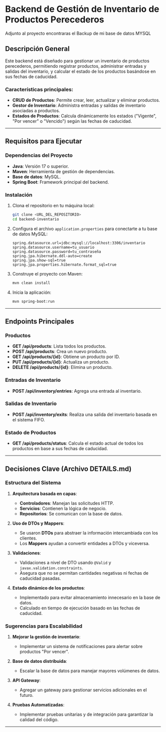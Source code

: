 # Backend de Gestión de Inventario de Productos Perecederos

Adjunto al proyecto encontraras el Backup de mi base de datos MYSQL 

## Descripción General
Este backend está diseñado para gestionar un inventario de productos perecederos, permitiendo registrar productos, administrar entradas y salidas del inventario, y calcular el estado de los productos basándose en sus fechas de caducidad.

### Características principales:
- **CRUD de Productos**: Permite crear, leer, actualizar y eliminar productos.
- **Gestor de Inventario**: Administra entradas y salidas de inventario asociadas a productos.
- **Estados de Productos**: Calcula dinámicamente los estados ("Vigente", "Por vencer" o "Vencido") según las fechas de caducidad.

---

## Requisitos para Ejecutar

### Dependencias del Proyecto
- **Java**: Versión 17 o superior.
- **Maven**: Herramienta de gestión de dependencias.
- **Base de datos**: MySQL.
- **Spring Boot**: Framework principal del backend.

### Instalación
1. Clona el repositorio en tu máquina local:
   ```bash
   git clone <URL_DEL_REPOSITORIO>
   cd backend-inventario
   ```

2. Configura el archivo `application.properties` para conectarte a tu base de datos MySQL:
   ```properties
   spring.datasource.url=jdbc:mysql://localhost:3306/inventario
   spring.datasource.username=tu_usuario
   spring.datasource.password=tu_contraseña
   spring.jpa.hibernate.ddl-auto=create
   spring.jpa.show-sql=true
   spring.jpa.properties.hibernate.format_sql=true
   ```

3. Construye el proyecto con Maven:
   ```bash
   mvn clean install
   ```

4. Inicia la aplicación:
   ```bash
   mvn spring-boot:run
   ```

---

## Endpoints Principales

### Productos
- **GET /api/products**: Lista todos los productos.
- **POST /api/products**: Crea un nuevo producto.
- **GET /api/products/{id}**: Obtiene un producto por ID.
- **PUT /api/products/{id}**: Actualiza un producto.
- **DELETE /api/products/{id}**: Elimina un producto.

### Entradas de Inventario
- **POST /api/inventory/entries**: Agrega una entrada al inventario.

### Salidas de Inventario
- **POST /api/inventory/exits**: Realiza una salida del inventario basada en el sistema FIFO.

### Estado de Productos
- **GET /api/products/status**: Calcula el estado actual de todos los productos en base a sus fechas de caducidad.

---

## Decisiones Clave (Archivo DETAILS.md)

### Estructura del Sistema
1. **Arquitectura basada en capas**:
   - **Controladores**: Manejan las solicitudes HTTP.
   - **Servicios**: Contienen la lógica de negocio.
   - **Repositorios**: Se comunican con la base de datos.

2. **Uso de DTOs y Mappers**:
   - Se usaron **DTOs** para abstraer la información intercambiada con los clientes.
   - Los **Mappers** ayudan a convertir entidades a DTOs y viceversa.

3. **Validaciones**:
   - Validaciones a nivel de DTO usando `@Valid` y `javax.validation.constraints`.
   - Asegura que no se permitan cantidades negativas ni fechas de caducidad pasadas.

4. **Estado dinámico de los productos**:
   - Implementado para evitar almacenamiento innecesario en la base de datos.
   - Calculado en tiempo de ejecución basado en las fechas de caducidad.

### Sugerencias para Escalabilidad
1. **Mejorar la gestión de inventario**:
   - Implementar un sistema de notificaciones para alertar sobre productos "Por vencer".

2. **Base de datos distribuida**:
   - Escalar la base de datos para manejar mayores volúmenes de datos.

3. **API Gateway**:
   - Agregar un gateway para gestionar servicios adicionales en el futuro.

4. **Pruebas Automatizadas**:
   - Implementar pruebas unitarias y de integración para garantizar la calidad del código.

---
